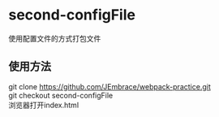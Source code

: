 # second-configFile
使用配置文件的方式打包文件  
## 使用方法
git clone https://github.com/JEmbrace/webpack-practice.git  
git checkout second-configFile  
浏览器打开index.html
